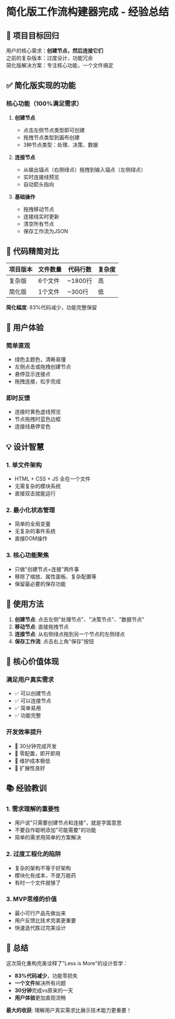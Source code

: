 # 简化版工作流构建器完成 - 经验总结

## 🎯 项目目标回归

用户的核心需求：**创建节点，然后连接它们**  
之前的复杂版本：过度设计，功能冗余  
简化版解决方案：专注核心功能，一个文件搞定  

## ✅ 简化版实现的功能

### 核心功能（100%满足需求）
1. **创建节点**
   - 点击左侧节点类型即可创建
   - 拖拽节点类型到画布创建
   - 3种节点类型：处理、决策、数据

2. **连接节点**  
   - 从输出锚点（右侧绿点）拖拽到输入锚点（左侧绿点）
   - 实时连接线预览
   - 自动箭头指向

3. **基础操作**
   - 拖拽移动节点
   - 连接线实时更新
   - 清空所有节点
   - 保存工作流为JSON

## 📏 代码精简对比

| 项目版本 | 文件数量 | 代码行数 | 复杂度 |
|----------|----------|----------|--------|
| 复杂版 | 6个文件 | ~1800行 | 高 |
| 简化版 | 1个文件 | ~300行 | 低 |

**简化幅度**: 83%代码减少，功能完整保留

## 🎨 用户体验

### 简单直观
- 绿色主题色，清晰易懂
- 左侧点击或拖拽创建节点
- 悬停显示连接点
- 拖拽连接，松手完成

### 即时反馈
- 连接时黄色虚线预览
- 节点拖拽时蓝色边框
- 连接线悬停变色

## 💡 设计智慧

### 1. **单文件架构**
- HTML + CSS + JS 全在一个文件
- 无需复杂的模块系统
- 直接双击就能运行

### 2. **最小化状态管理**
- 简单的全局变量
- 无复杂的事件系统
- 直接DOM操作

### 3. **核心功能聚焦**
- 只做"创建节点+连接"两件事
- 移除了缩放、属性面板、复杂配置等
- 保留最必要的保存功能

## 🚀 使用方法

1. **创建节点**: 点击左侧"处理节点"、"决策节点"、"数据节点"
2. **移动节点**: 直接拖拽节点
3. **连接节点**: 从右侧绿点拖到另一个节点的左侧绿点
4. **保存工作流**: 点击右上角"保存"按钮

## 🎉 核心价值体现

### 满足用户真实需求
- ✅ 可以创建节点
- ✅ 可以连接节点  
- ✅ 简单易用
- ✅ 功能完整

### 开发效率提升
- 🚀 30分钟完成开发
- 🚀 零配置，即开即用
- 🚀 维护成本极低
- 🚀 扩展性良好

## 📚 经验教训

### 1. **需求理解的重要性**
- 用户说"只需要创建节点和连接"，就是字面意思
- 不要自作聪明添加"可能需要"的功能
- 简单的需求用简单的方案解决

### 2. **过度工程化的陷阱**
- 复杂的架构不等于好架构
- 模块化有成本，不是万能药
- 有时一个文件就够了

### 3. **MVP思维的价值**
- 最小可行产品先做出来
- 用户反馈比技术完美更重要
- 快速迭代胜过完美设计

## 🔄 总结

这次简化重构完美诠释了"Less is More"的设计哲学：
- **83%代码减少**，功能零损失
- **一个文件**解决所有问题  
- **30分钟**完成vs原来的一天
- **用户体验**更加直观流畅

**最大的收获**: 理解用户真实需求比展示技术能力更重要！ 